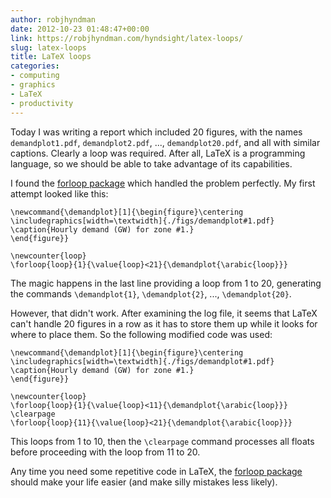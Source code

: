 ```yaml
---
author: robjhyndman
date: 2012-10-23 01:48:47+00:00
link: https://robjhyndman.com/hyndsight/latex-loops/
slug: latex-loops
title: LaTeX loops
categories:
- computing
- graphics
- LaTeX
- productivity
---
```


Today I was writing a report which included 20 figures, with the names `demandplot1.pdf`, `demandplot2.pdf`, ..., `demandplot20.pdf`, and all with similar captions. Clearly a loop was required. After all, LaTeX is a programming language, so we should be able to take advantage of its capabilities.<!-- more -->

I found the [forloop package](http://ctan.org/tex-archive/macros/latex/contrib/forloop) which handled the problem perfectly. My first attempt looked like this:


    
    
    \newcommand{\demandplot}[1]{\begin{figure}\centering
    \includegraphics[width=\textwidth]{./figs/demandplot#1.pdf}
    \caption{Hourly demand (GW) for zone #1.}
    \end{figure}}
    
    \newcounter{loop}
    \forloop{loop}{1}{\value{loop}<21}{\demandplot{\arabic{loop}}}
    


The magic happens in the last line providing a loop from 1 to 20, generating the commands `\demandplot{1}`, `\demandplot{2}`, ..., `\demandplot{20}`.

However, that didn't work. After examining the log file, it seems that LaTeX can't handle 20 figures in a row as it has to store them up while it looks for where to place them. So the following modified code was used:

    
    
    \newcommand{\demandplot}[1]{\begin{figure}\centering
    \includegraphics[width=\textwidth]{./figs/demandplot#1.pdf}
    \caption{Hourly demand (GW) for zone #1.}
    \end{figure}}
    
    \newcounter{loop}
    \forloop{loop}{1}{\value{loop}<11}{\demandplot{\arabic{loop}}}
    \clearpage
    \forloop{loop}{11}{\value{loop}<21}{\demandplot{\arabic{loop}}}
    


This loops from 1 to 10, then the `\clearpage` command processes all floats before proceeding with the loop from 11 to 20.

Any time you need some repetitive code in LaTeX, the [forloop package](http://ctan.org/tex-archive/macros/latex/contrib/forloop) should make your life easier (and make silly mistakes less likely).

